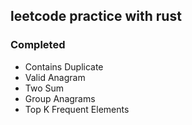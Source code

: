 ## leetcode practice with rust

### Completed
- Contains Duplicate 	
- Valid Anagram 	
- Two Sum 		
- Group Anagrams 	
- Top K Frequent Elements 